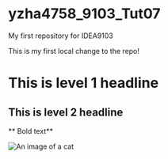 # yzha4758_9103_Tut07
My first repository for IDEA9103

This is my first local change to the repo!
# This is level 1 headline

## This is level 2 headline

** Bold text**

![An image of a cat](https://placekitten.com/200/300)
